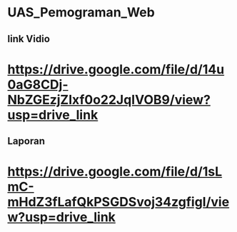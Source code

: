 # UAS_Pemograman_Web

## link Vidio
# https://drive.google.com/file/d/14u0aG8CDj-NbZGEzjZIxf0o22JqIVOB9/view?usp=drive_link

## Laporan 
# https://drive.google.com/file/d/1sLmC-mHdZ3fLafQkPSGDSvoj34zgfigI/view?usp=drive_link
